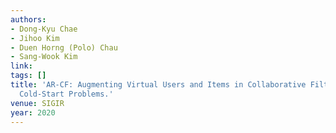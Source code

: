 ```yaml
---
authors:
- Dong-Kyu Chae
- Jihoo Kim
- Duen Horng (Polo) Chau
- Sang-Wook Kim
link:
tags: []
title: 'AR-CF: Augmenting Virtual Users and Items in Collaborative Filtering for Addressing
  Cold-Start Problems.'
venue: SIGIR
year: 2020
---
```

